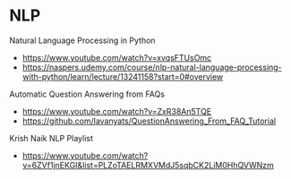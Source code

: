 # NLP

Natural Language Processing in Python
- https://www.youtube.com/watch?v=xvqsFTUsOmc
- https://naspers.udemy.com/course/nlp-natural-language-processing-with-python/learn/lecture/13241158?start=0#overview
 
Automatic Question Answering from FAQs 
- https://www.youtube.com/watch?v=ZxR38An5TQE
- https://github.com/lavanyats/QuestionAnswering_From_FAQ_Tutorial

Krish Naik NLP Playlist
- https://www.youtube.com/watch?v=6ZVf1jnEKGI&list=PLZoTAELRMXVMdJ5sqbCK2LiM0HhQVWNzm

